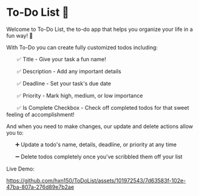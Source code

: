 # To-Do List 📝

Welcome to To-Do List, the to-do app that helps you organize your life in a fun way! 🎨

With To-Do you can create fully customized todos including:


&nbsp;&nbsp;&nbsp;&nbsp;&nbsp;&nbsp; ✅ Title - Give your task a fun name!

&nbsp;&nbsp;&nbsp;&nbsp;&nbsp;&nbsp; ✅ Description - Add any important details

&nbsp;&nbsp;&nbsp;&nbsp;&nbsp;&nbsp; ✅ Deadline - Set your task's due date

&nbsp;&nbsp;&nbsp;&nbsp;&nbsp;&nbsp; ✅ Priority - Mark high, medium, or low importance
  
&nbsp;&nbsp;&nbsp;&nbsp;&nbsp;&nbsp; ✅ Is Complete Checkbox - Check off completed todos for that sweet feeling of accomplishment!

And when you need to make changes, our update and delete actions allow you to:

&nbsp;&nbsp;&nbsp;&nbsp;&nbsp;&nbsp;➕ Update a todo's name, details, deadline, or priority at any time

&nbsp;&nbsp;&nbsp;&nbsp;&nbsp;&nbsp;➖ Delete todos completely once you've scribbled them off your list

Live Demo:

https://github.com/hxn150/ToDoList/assets/101972543/7d63583f-102e-47ba-807a-276d89e7b2ae

